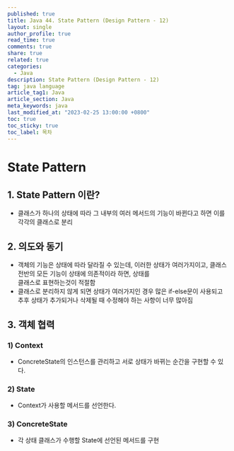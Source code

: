 ```yaml
---
published: true
title: Java 44. State Pattern (Design Pattern - 12)
layout: single
author_profile: true
read_time: true
comments: true
share: true
related: true
categories:
  - Java
description: State Pattern (Design Pattern - 12)
tag: java language
article_tag1: Java
article_section: Java
meta_keywords: java
last_modified_at: "2023-02-25 13:00:00 +0800"
toc: true
toc_sticky: true
toc_label: 목차
---
```


# State Pattern

## 1. State Pattern 이란?

- 클래스가 하나의 상태에 따라 그 내부의 여러 메서드의 기능이 바뀐다고 하면 이를 각각의 클래스로 분리

## 2. 의도와 동기

- 객체의 기능은 상태에 따라 달라질 수 있는데, 이러한 상태가 여러가지이고, 클래스 전반의 모든 기능이 상태에 의존적이라 하면, 상태를  
  클래스로 표현하는것이 적절함
- 클래스로 분리하지 않게 되면 상태가 여러가지인 경우 많은 if-else문이 사용되고 추후 상태가 추가되거나 삭제될 때 수정해야 하는 사항이 너무 많아짐

## 3. 객체 협력

### 1) Context

- ConcreteState의 인스턴스를 관리하고 서로 상태가 바뀌는 순간을 구현할 수 있다.

### 2) State

- Context가 사용할 메서드를 선언한다.

### 3) ConcreteState

- 각 상태 클래스가 수행할 State에 선언된 메서드를 구현

